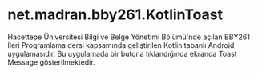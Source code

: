 # net.madran.bby261.KotlinToast
Hacettepe Üniversitesi Bilgi ve Belge Yönetimi Bölümü'nde açılan BBY261 İleri Programlama dersi kapsamında geliştirilen Kotlin tabanlı Android uygulamasıdır. Bu uygulamada bir butona tıklandığında ekranda Toast Message gösterilmektedir.
